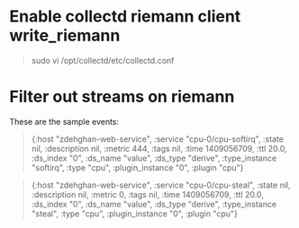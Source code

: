 # Enable collectd riemann client write_riemann

> sudo vi /opt/collectd/etc/collectd.conf

# Filter out streams on riemann

These are the sample events:

> {:host "zdehghan-web-service", :service "cpu-0/cpu-softirq", :state nil, :description nil, :metric 444, :tags nil, :time 1409056709, :ttl 20.0, :ds_index "0", :ds_name "value", :ds_type "derive", :type_instance "softirq", :type "cpu", :plugin_instance "0", :plugin "cpu"}

> {:host "zdehghan-web-service", :service "cpu-0/cpu-steal", :state nil, :description nil, :metric 0, :tags nil, :time 1409056709, :ttl 20.0, :ds_index "0", :ds_name "value", :ds_type "derive", :type_instance "steal", :type "cpu", :plugin_instance "0", :plugin "cpu"}

